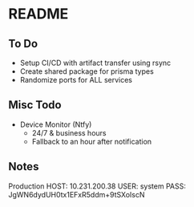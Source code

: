 # README

## To Do

- Setup CI/CD with artifact transfer using rsync
- Create shared package for prisma types
- Randomize ports for ALL services

## Misc Todo

- Device Monitor (Ntfy)
  - 24/7 & business hours
  - Fallback to an hour after notification

## Notes

Production
HOST: 10.231.200.38
USER: system
PASS: JgWN6dydUH0tx1EFxR5ddm+9tSXoIscN